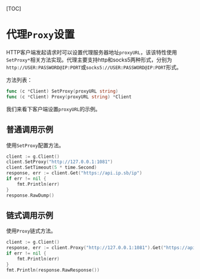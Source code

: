 [TOC]


# 代理`Proxy`设置

HTTP客户端发起请求时可以设置代理服务器地址`proxyURL`，该该特性使用`SetProxy*`相关方法实现。代理主要支持http和socks5两种形式，分别为`http://USER:PASSWORD@IP:PORT`或`socks5://USER:PASSWORD@IP:PORT`形式。

方法列表：
```go
func (c *Client) SetProxy(proxyURL string)
func (c *Client) Proxy(proxyURL string) *Client
```


我们来看下客户端设置`proxyURL`的示例。

## 普通调用示例
    
使用`SetProxy`配置方法。
```go
client := g.Client()
client.SetProxy("http://127.0.0.1:1081")
client.SetTimeout(5 * time.Second) 
response, err := client.Get("https://api.ip.sb/ip")
if err != nil {
    fmt.Println(err)
}
response.RawDump()
```


## 链式调用示例
使用`Proxy`链式方法。
```go
client := g.Client()
response, err := client.Proxy("http://127.0.0.1:1081").Get("https://api.ip.sb/ip")
if err != nil {
    fmt.Println(err)
}
fmt.Println(response.RawResponse())
```
